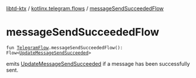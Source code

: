 [libtd-ktx](../index.md) / [kotlinx.telegram.flows](index.md) / [messageSendSucceededFlow](./message-send-succeeded-flow.md)

# messageSendSucceededFlow

`fun `[`TelegramFlow`](../kotlinx.telegram.core/-telegram-flow/index.md)`.messageSendSucceededFlow(): Flow<`[`UpdateMessageSendSucceeded`](https://tdlibx.github.io/td/docs/org/drinkless/td/libcore/telegram/TdApi/UpdateMessageSendSucceeded.html)`>`

emits [UpdateMessageSendSucceeded](https://tdlibx.github.io/td/docs/org/drinkless/td/libcore/telegram/TdApi/UpdateMessageSendSucceeded.html) if a message has been successfully sent.

